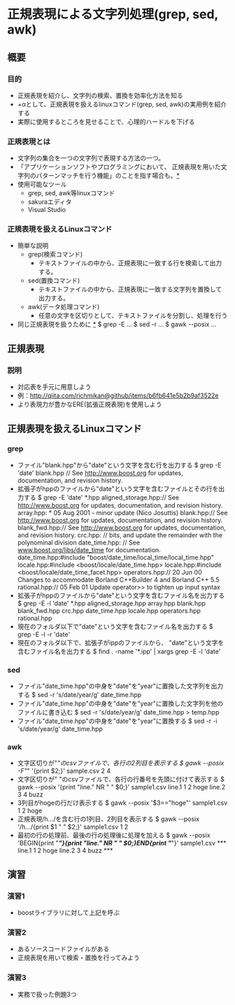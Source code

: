 # 正規表現による文字列処理(grep, sed, awk)
## 概要
### 目的
* 正規表現を紹介し、文字列の検索、置換を効率化方法を知る
* +αとして、正規表現を扱えるlinuxコマンド(grep, sed, awk)の実用例を紹介する
* 実際に使用するところを見せることで、心理的ハードルを下げる

### 正規表現とは
* 文字列の集合を一つの文字列で表現する方法の一つ。
* 「アプリケーションソフトやプログラミングにおいて、
正規表現を用いた文字列のパターンマッチを行う機能」のことを指す場合も。[*](https://ja.wikipedia.org/wiki/%E6%AD%A3%E8%A6%8F%E8%A1%A8%E7%8F%BE)
* 使用可能なツール
  * grep, sed, awk等linuxコマンド
  * sakuraエディタ
  * Visual Studio
  
### 正規表現を扱えるLinuxコマンド
* 簡単な説明
  * grep(検索コマンド)
    * テキストファイルの中から、正規表現に一致する行を検索して出力する。
  * sed(置換コマンド)
    * テキストファイルの中から、正規表現に一致する文字列を置換して出力する。
  * awk(データ処理コマンド)
    * 任意の文字を区切りとして、テキストファイルを分割し、処理を行う
* 同じ正規表現を扱うために [*](http://www.kt.rim.or.jp/~kbk/regex/regex.html#INTERVAL)
        $ grep -E ...
        $ sed -r ...
        $ gawk --posix ...

## 正規表現
### 説明
* 対応表を手元に用意しよう
* 例：http://qiita.com/richmikan@github/items/b6fb641e5b2b9af3522e
* より表現力が豊かなERE(拡張正規表現)を使用しよう

## 正規表現を扱えるLinuxコマンド
### grep
* ファイル"blank.hpp"から"date"という文字を含む行を出力する
        $ grep -E 'date' blank.hpp
        // See http://www.boost.org for updates, documentation, and revision history.
* 拡張子がhppのファイルから"date"という文字を含むファイルとその行を出力する
        $ grep -E 'date' *.hpp
        aligned_storage.hpp:// See http://www.boost.org for updates, documentation, and revision history.
        array.hpp: * 05 Aug 2001 - minor update (Nico Josuttis)
        blank.hpp:// See http://www.boost.org for updates, documentation, and revision history.
        blank_fwd.hpp:// See http://www.boost.org for updates, documentation, and revision history.
        crc.hpp:        // bits, and update the remainder with the polynominal division
        date_time.hpp: //  See www.boost.org/libs/date_time for documentation.
        date_time.hpp:#include "boost/date_time/local_time/local_time.hpp"
        locale.hpp:#include <boost/locale/date_time.hpp>
        locale.hpp:#include <boost/locale/date_time_facet.hpp>
        operators.hpp://  20 Jun 00 Changes to accommodate Borland C++Builder 4 and Borland C++ 5.5
        rational.hpp://  05 Feb 01  Update operator>> to tighten up input syntax
* 拡張子がhppのファイルから"date"という文字を含むファイル名を出力する
        $ grep -E -l 'date' *.hpp
        aligned_storage.hpp
        array.hpp
        blank.hpp
        blank_fwd.hpp
        crc.hpp
        date_time.hpp
        locale.hpp
        operators.hpp
        rational.hpp
* 現在のフォルダ以下で"date"という文字を含むファイル名を出力する
        $ grep -E -l -r 'date'
* 現在のフォルダ以下で、拡張子がippのファイルから、
"date"という文字を含むファイル名を出力する
        $ find . -name '*.ipp' | xargs grep -E -l 'date'

### sed
* ファイル"date_time.hpp"の中身を"date"を"year"に置換した文字列を出力する
        $ sed -r 's/date/year/g' date_time.hpp
* ファイル"date_time.hpp"の中身を"date"を"year"に置換した文字列を他のファイルに書き込む
        $ sed -r 's/date/year/g' date_time.hpp > temp.hpp
* ファイル"date_time.hpp"の中身を"date"を"year"に置換する
        $ sed -r -i 's/date/year/g' date_time.hpp

### awk
* 文字区切りが"_"のcsvファイルで、各行の2列目を表示する 
        $ gawk --posix -F"_" '{print $2;}' sample.csv
        2
        4
* 文字区切りが" "のcsvファイルで、各行の行番号を先頭に付けて表示する 
        $ gawk --posix '{print "line." NR " " $0;}' sample1.csv
        line.1 1 2 hoge
        line.2 3 4 buzz
* 3列目がhogeの行だけ表示する
        $ gawk --posix '$3=="hoge"' sample1.csv
        1 2 hoge
* 正規表現/h.../を含む行の1列目、2列目を表示する
        $ gawk --posix '/h.../{print $1 " " $2;}' sample1.csv
        1 2
* 最初の行の処理前、最後の行の処理後に処理を加える
        $ gawk --posix 'BEGIN{print "***"}{print "line." NR " " $0;}END{print "***"}' sample1.csv
        ***
        line.1 1 2 hoge
        line.2 3 4 buzz
        ***

## 演習
### 演習1
* boostライブラリに対して上記を呼ぶ

### 演習2
* あるソースコードファイルがある
* 正規表現を用いて検索・置換を行ってみよう

### 演習3
* 実務で扱った例題3つ
